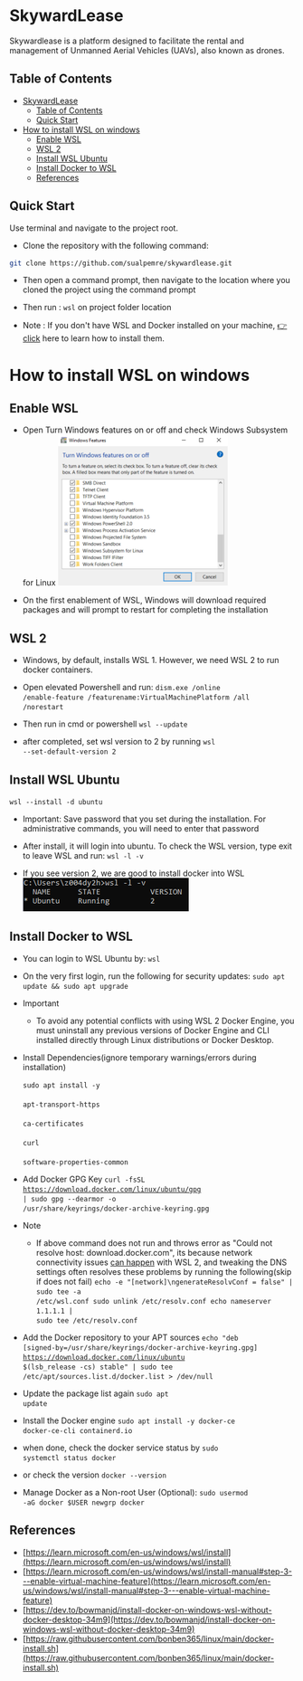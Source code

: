 
# SkywardLease 

Skywardlease is a platform designed to facilitate the rental and management of Unmanned Aerial Vehicles (UAVs), also known as drones.

## Table of Contents

- [SkywardLease](#skywardlease)
  - [Table of Contents](#table-of-contents)
  - [Quick Start](#quick-start)
- [How to install WSL on windows](#how-to-install-wsl-on-windows)
  - [Enable WSL](#enable-wsl)
  - [WSL 2](#wsl-2)
  - [Install WSL Ubuntu](#install-wsl-ubuntu)
  - [Install Docker to WSL](#install-docker-to-wsl)
  - [References](#references)



## Quick Start

Use terminal and navigate to the project root. 

- Clone the repository with the following command:

```bash
git clone https://github.com/sualpemre/skywardlease.git
```

- Then  open a command prompt, then navigate to the location where you cloned the project using the command prompt

- Then run : <code>wsl</code> on project folder location

- Note : If you don't have WSL and Docker installed on your machine, [👉 click](#how-to-install-wsl-on-windows) here to learn how to install them.



# How to install WSL on windows

## Enable WSL 
        
- Open Turn Windows features on or off and check Windows Subsystem for Linux
    ![Wsl Open](assets/wsl-1.png)

- On the first enablement of WSL, Windows will download required packages and will prompt to restart for completing the installation

## WSL 2

- Windows, by default, installs WSL 1. However, we need WSL 2 to run docker containers.

- Open elevated Powershell and run:
    <code>dism.exe /online /enable-feature /featurename:VirtualMachinePlatform /all /norestart</code>

- Then run in cmd or powershell
    <code>wsl --update</code> 

- after completed, set wsl version to 2 by running
    <code>wsl --set-default-version 2</code>

## Install WSL Ubuntu

<code>wsl --install -d ubuntu</code>
- Important: Save password that you set during the installation. For administrative commands, you will need to enter that password

- After install, it will login into ubuntu. To check the WSL version, type exit to leave WSL and run:
    <code>wsl -l -v</code>

- If you see version 2, we are good to install docker into WSL
    ![Wsl Open](assets/wsl-2.png)
    
## Install Docker to WSL

- You can login to WSL Ubuntu by:
    <code>wsl</code>

- On the very first login, run the following for security updates:
    <code>sudo apt update && sudo apt upgrade</code>

- Important
  - To avoid any potential conflicts with using WSL 2 Docker Engine, you must uninstall any previous versions of Docker Engine and CLI installed directly  through Linux distributions or Docker Desktop.

- Install Dependencies(ignore temporary warnings/errors during installation)

    <code>sudo apt install -y \
        apt-transport-https \
        ca-certificates \
        curl \
        software-properties-common</code>

- Add Docker GPG Key
    <code>curl -fsSL https://download.docker.com/linux/ubuntu/gpg | sudo gpg --dearmor -o /usr/share/keyrings/docker-archive-keyring.gpg</code>

- Note

  - If above command does not run and throws error as "Could not resolve host: download.docker.com", its because network connectivity issues [can happen](https://github.com/microsoft/WSL/issues?q=is%3Aissue+label%3Anetwork) with WSL 2, and tweaking the DNS settings often resolves these problems by running the following(skip if does not fail)
    <code>echo -e "[network]\ngenerateResolvConf = false" | sudo tee -a /etc/wsl.conf sudo unlink /etc/resolv.conf echo nameserver 1.1.1.1 | sudo tee /etc/resolv.conf</code>
    
- Add the Docker repository to your APT sources
    <code>echo "deb [signed-by=/usr/share/keyrings/docker-archive-keyring.gpg] https://download.docker.com/linux/ubuntu $(lsb_release -cs) stable" | sudo tee /etc/apt/sources.list.d/docker.list > /dev/null</code>

- Update the package list again
    <code>sudo apt update</code>

- Install the Docker engine
    <code>sudo apt install -y docker-ce docker-ce-cli containerd.io</code>

- when done, check the docker service status by
    <code>sudo systemctl status docker</code>
- or check the version
    <code>docker --version</code>

- Manage Docker as a Non-root User (Optional):
    <code>sudo usermod -aG docker $USER 
    newgrp docker</code>


## References

- [https://learn.microsoft.com/en-us/windows/wsl/install](https://learn.microsoft.com/en-us/windows/wsl/install)
- [https://learn.microsoft.com/en-us/windows/wsl/install-manual#step-3---enable-virtual-machine-feature](https://learn.microsoft.com/en-us/windows/wsl/install-manual#step-3---enable-virtual-machine-feature)
- [https://dev.to/bowmanjd/install-docker-on-windows-wsl-without-docker-desktop-34m9](https://dev.to/bowmanjd/install-docker-on-windows-wsl-without-docker-desktop-34m9)
- [https://raw.githubusercontent.com/bonben365/linux/main/docker-install.sh](https://raw.githubusercontent.com/bonben365/linux/main/docker-install.sh)